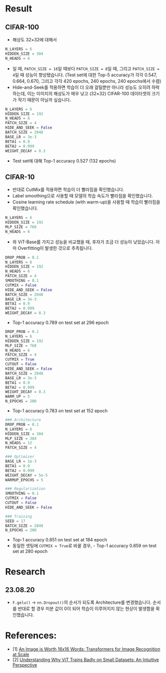 # Result
## CIFAR-100
- 해상도 32×32에 대해서
```python
N_LAYERS = 6
HIDDEN_SIZE = 384
N_HEADS = 6
```
- 일 때, `PATCH_SIZE = 16`일 때보다 `PATCH_SIZE = 8`일 때, 그리고 `PATCH_SIZE = 4`일 때 성능이 향상됐습니다. (Test set에 대한 Top-5 accuracy가 각각 0.547, 0.664, 0.670, 그리고 각각 420 epochs, 240 epochs, 240 epochs에서 수렴)
- Hide-and-Seek를 적용하면 학습이 더 오래 걸릴뿐만 아니라 성능도 오히려 하락하는데, 이는 이미지의 해상도가 매우 낮고 (32×32) CIFAR-100 데이터셋의 크기가 작기 때문이 아닐까 싶습니다.
```python
N_LAYERS = 6
HIDDEN_SIZE = 192
N_HEADS = 6
PATCH_SIZE = 4
HIDE_AND_SEEK = False
BATCH_SIZE = 2048
BASE_LR = 3e-3
BETA1 = 0.9
BETA2 = 0.999
WEIGHT_DECAY = 0.3
```
- Test set에 대해 Top-1 accuracy 0.527 (132 epochs)
## CIFAR-10
- 반대로 CutMix를 적용하면 학습이 더 빨라짐을 확인했습니다.
- Label smoothing으로 사용할 때 모델의 학습 속도가 빨라짐을 확인했습니다.
- Cosine learning rate schedule (with warm-up)을 사용할 때 학습이 빨라짐을 확인했습니다.
```python
N_LAYERS = 6
HIDDEN_SIZE = 192
MLP_SIZE = 768
N_HEADS = 6
```
- 와 ViT-Base를 가지고 성능을 비교했을 때, 후자가 조금 더 성능이 낮았습니다. 아마 Overfitting이 발생한 것으로 추측됩니다.
```python
DROP_PROB = 0.1
N_LAYERS = 6
HIDDEN_SIZE = 192
N_HEADS = 6
PATCH_SIZE = 4
SMOOTHING = 0.1
CUTMIX = False
HIDE_AND_SEEK = False
BATCH_SIZE = 2048
BASE_LR = 3e-3
BETA1 = 0.9
BETA2 = 0.999
WEIGHT_DECAY = 0.3
```
- Top-1 accuracy 0.789 on test set at 296 epoch
```python
DROP_PROB = 0.1
N_LAYERS = 6
HIDDEN_SIZE = 192
MLP_SIZE = 768
N_HEADS = 6
PATCH_SIZE = 4
CUTMIX = True
CUTOUT = False
HIDE_AND_SEEK = False
BATCH_SIZE = 2048
BASE_LR = 3e-3
BETA1 = 0.9
BETA2 = 0.999
WEIGHT_DECAY = 0.3
WARM_UP = 5
N_EPOCHS = 200
```
- Top-1 accuracy 0.783 on test set at 152 epoch
```python
### Architecture
DROP_PROB = 0.1
N_LAYERS = 6
HIDDEN_SIZE = 384
MLP_SIZE = 384
N_HEADS = 12
PATCH_SIZE = 4

### Optimizer
BASE_LR = 1e-3
BETA1 = 0.9
BETA2 = 0.999
WEIGHT_DECAY = 5e-5
WARMUP_EPOCHS = 5

### Regularization
SMOOTHING = 0.1
CUTMIX = False
CUTOUT = False
HIDE_AND_SEEK = False

### Training
SEED = 17
BATCH_SIZE = 2048
N_EPOCHS = 200
```
- Top-1 accuracy 0.851 on test set at 184 epoch
- 동일한 셋팅에 `CUTMIX = True`로 바꿀 경우, - Top-1 accuracy 0.859 on test set at 280 epoch

# Research
## 23.08.20
- `F.gelu()` → `nn.Dropout()`의 순서가 되도록 Architecture를 변경했습니다. 순서를 반대로 할 경우 미분 값이 0이 되어 학습이 이루어지지 않는 현상이 발생함을 확인했습니다.

# References:
- [1] [An Image is Worth 16x16 Words: Transformers for Image Recognition at Scale](https://arxiv.org/abs/2010.11929)
- [2] [Understanding Why ViT Trains Badly on Small Datasets: An Intuitive Perspective](https://arxiv.org/abs/2302.03751)